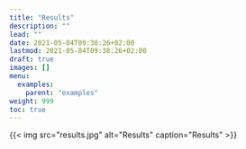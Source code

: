 ```yaml
---
title: "Results"
description: ""
lead: ""
date: 2021-05-04T09:38:26+02:00
lastmod: 2021-05-04T09:38:26+02:00
draft: true
images: []
menu: 
  examples:
    parent: "examples"
weight: 999
toc: true
---
```


{{< img src="results.jpg" alt="Results" caption="Results" >}}
